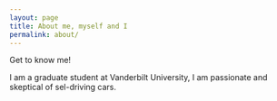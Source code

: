 ```yaml
---
layout: page
title: About me, myself and I
permalink: about/
---
```


<div class="message">
  Get to know me!
</div>

I am a graduate student at Vanderbilt University, I am passionate and skeptical of sel-driving cars.
